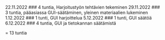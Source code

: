 22.11.2022 ### 4 tuntia, Harjoitustyön tehtävien tekeminen
29.11.2022 ### 3 tuntia, pääasiassa GUI-säätäminen, yleinen materiaalien lukeminen
1.12.2022 ### 1 tunti, GUI harjoittelua
5.12.2022 ### 1 tunti, GUI säätöä
6.12.2022 ### 4 tuntia, GUI ja tietokannan säätämistä

= 13 tuntia